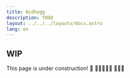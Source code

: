 ```yaml
---
title: Nidhogg
description: TODO
layout: ../../../layouts/docs.astro
lang: en
---
```


## WIP

This page is under construction! 🚧 👷🚧🚧👷‍♀️ 👷‍♂️🚧
